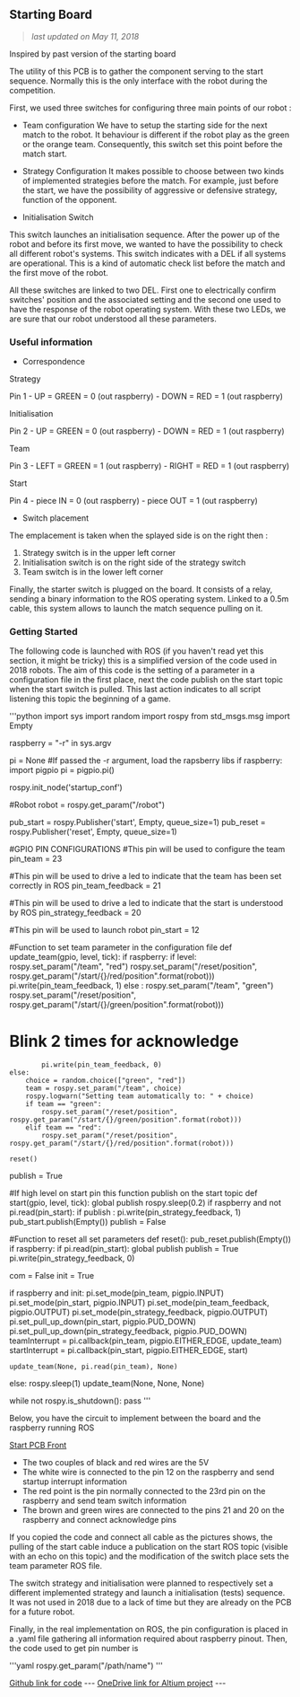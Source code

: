 ## Starting Board

>*last updated on May 11, 2018*
> 

Inspired by past version of the starting board

The utility of this PCB is to gather the component serving to the start sequence. Normally this is the only interface with the robot during the 
competition.

First, we used three switches for configuring three main points of our robot : 

* Team configuration
We have to setup the starting side for the next match to the robot. It behaviour is different if the robot play as the green or the orange team. 
Consequently, this switch set this point before the match start. 

* Strategy Configuration
It makes possible to choose between two kinds of implemented strategies before the match. For example, just before the start, we have the
possibility of aggressive or defensive strategy, function of the opponent. 

* Initialisation Switch

This switch launches an initialisation sequence. After the power up of the robot and before its first move, we wanted to have the possibility to check 
all different robot's systems. This switch indicates with a DEL if all systems are operational. This is a kind of automatic check list before the match 
and the first move of the robot. 

All these switches are linked to two DEL. First one to electrically confirm switches' position and the associated setting and the second one used to 
have the response of the robot operating system. With these two LEDs, we are sure that our robot understood all these parameters.

### Useful information
* Correspondence

Strategy  

Pin 1 - UP   = GREEN = 0 (out raspberry) - DOWN  = RED = 1 (out raspberry)

Initialisation

Pin 2 - UP   = GREEN = 0 (out raspberry) - DOWN  = RED = 1 (out raspberry)

Team

Pin 3 - LEFT = GREEN = 1 (out raspberry) - RIGHT = RED = 1 (out raspberry)

Start 

Pin 4 - piece IN     = 0 (out raspberry) - piece OUT   = 1 (out raspberry)

* Switch placement

The emplacement is taken when the splayed side is on the right then : 

1. Strategy switch is in the upper left corner 
2. Initialisation switch is on the right side of the strategy switch 
3. Team switch is in the lower left corner 

Finally, the starter switch is plugged on the board. It consists of a relay, sending a binary information to the ROS operating system. Linked to a 0.5m
cable, this system allows to launch the match sequence pulling on it. 

### Getting Started

The following code is launched with ROS (if you haven't read yet this section, it might be tricky) this is a simplified version of the code used in 
2018 robots. The aim of this code is the setting of a parameter in a configuration file in the first place, next the code publish on the start topic 
when the start switch is pulled. This last action indicates to all script listening this topic the beginning of a game. 

'''python 
import sys
import random
import rospy
from std_msgs.msg import Empty

raspberry = "-r" in sys.argv

pi = None
#If passed the -r argument, load the rapsberry libs
if raspberry:
    import pigpio
    pi = pigpio.pi()

rospy.init_node('startup_conf')

#Robot
robot = rospy.get_param("/robot")

pub_start = rospy.Publisher('start', Empty, queue_size=1)
pub_reset = rospy.Publisher('reset', Empty, queue_size=1)


#GPIO PIN CONFIGURATIONS
#This pin will be used to configure the team
pin_team = 23

#This pin will be used to drive a led to indicate that the team has been set correctly in ROS
pin_team_feedback = 21

#This pin will be used to drive a led to indicate that the start is understood by ROS
pin_strategy_feedback = 20

#This pin will be used to launch robot
pin_start = 12

#Function to set team parameter in the configuration file 
def update_team(gpio, level, tick):
    if raspberry:
        if level:
            rospy.set_param("/team", "red")
            rospy.set_param("/reset/position", rospy.get_param("/start/{}/red/position".format(robot)))
            pi.write(pin_team_feedback, 1)
        else :
            rospy.set_param("/team", "green")
            rospy.set_param("/reset/position", rospy.get_param("/start/{}/green/position".format(robot)))
            
   # Blink 2 times for acknowledge
            pi.write(pin_team_feedback, 0)
    else:
        choice = random.choice(["green", "red"])
        team = rospy.set_param("/team", choice)
        rospy.logwarn("Setting team automatically to: " + choice)
        if team == "green":
            rospy.set_param("/reset/position", rospy.get_param("/start/{}/green/position".format(robot)))
        elif team == "red":
            rospy.set_param("/reset/position", rospy.get_param("/start/{}/red/position".format(robot)))

    reset()


publish = True

#If high level on start pin this function publish on the start topic
def start(gpio, level, tick):
    global publish
    rospy.sleep(0.2)
    if raspberry and not pi.read(pin_start):
        if publish :
            pi.write(pin_strategy_feedback, 1)
            pub_start.publish(Empty())
            publish = False

#Function to reset all set parameters
def reset():
    pub_reset.publish(Empty())
    if raspberry:
        if pi.read(pin_start):
            global publish
            publish = True
            pi.write(pin_strategy_feedback, 0)

com = False
init = True

if raspberry and init:
    pi.set_mode(pin_team, pigpio.INPUT)
    pi.set_mode(pin_start, pigpio.INPUT)
    pi.set_mode(pin_team_feedback, pigpio.OUTPUT)
    pi.set_mode(pin_strategy_feedback, pigpio.OUTPUT)
    pi.set_pull_up_down(pin_start, pigpio.PUD_DOWN)
    pi.set_pull_up_down(pin_strategy_feedback, pigpio.PUD_DOWN)
    teamInterrupt = pi.callback(pin_team, pigpio.EITHER_EDGE, update_team)
    startInterrupt = pi.callback(pin_start, pigpio.EITHER_EDGE, start)

    update_team(None, pi.read(pin_team), None)
else:
    rospy.sleep(1)
    update_team(None, None, None)

while not rospy.is_shutdown():
    pass
'''

Below, you have the circuit to implement  between the board and the raspberry running ROS

[Start PCB Front](pictures/Start_F.JPG)

* The two couples of black and red wires are the 5V 
* The white wire is connected to the pin 12 on the raspberry and send startup interrupt information
* The red point is the pin normally connected to the 23rd pin on the raspberry and send team switch information
* The brown and green wires are connected to the pins 21 and 20 on the raspberry and connect acknowledge pins


If you copied the code and connect all cable as the pictures shows, the pulling of the start cable induce a publication on the start ROS topic (visible 
with an echo on this topic) and the modification of the switch place sets the team parameter ROS file. 

The switch strategy and initialisation were planned to respectively set a different implemented strategy and launch a initialisation (tests) 
sequence. It was not used in 2018 due to a lack of time but they are already on the PCB for a future robot.

Finally, in the real implementation on ROS, the pin configuration is placed in a .yaml file gathering all information required about raspberry pinout.
Then, the code used to get pin number is 

'''yaml
rospy.get_param("/path/name")
'''


[Github link for code](https://github.com/Ecam-Eurobot/Eurobot-2018/blob/differential_driver/ros_packages/strategy/src/startup_conf.py)
--- [OneDrive link for Altium project](https://) ---
